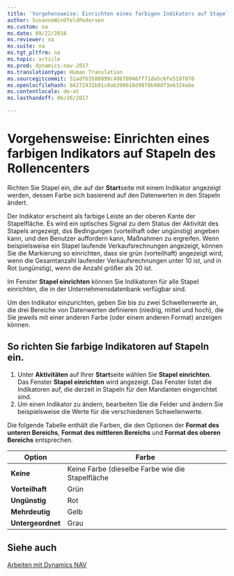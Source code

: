 ```yaml
---
title: 'Vorgehensweise: Einrichten eines farbigen Indikators auf Stapeln des Rollencenters'
author: SusanneWindfeldPedersen
ms.custom: na
ms.date: 09/22/2016
ms.reviewer: na
ms.suite: na
ms.tgt_pltfrm: na
ms.topic: article
ms.prod: dynamics-nav-2017
ms.translationtype: Human Translation
ms.sourcegitcommit: 51adfb3588099c496f0946ff71da5c6fe518f070
ms.openlocfilehash: 04272431b01c0ab398618d9878b90d73e6324abe
ms.contentlocale: de-at
ms.lasthandoff: 06/26/2017

---
```

    
# <a name="how-to-set-up-a-colored-indicator-on-cues"></a>Vorgehensweise: Einrichten eines farbigen Indikators auf Stapeln des Rollencenters
Richten Sie Stapel ein, die auf der **Start**seite mit einem Indikator angezeigt werden, dessen Farbe sich basierend auf den Datenwerten in den Stapeln ändert. 

Der Indikator erscheint als farbige Leiste an der oberen Kante der Stapelfläche. Es wird ein optisches Signal zu dem Status der Aktivität des Stapels angezeigt, dss Bedingungen (vorteilhaft oder ungünstig) angeben kann, und den Benutzer auffordern kann, Maßnahmen zu ergreifen. Wenn beispielsweise ein Stapel laufende Verkaufsrechnungen angezeigt, können Sie die Markierung so einrichten, dass sie grün (vorteilhaft) angezeigt wird, wenn die Gesamtanzahl laufender Verkaufsrechnungen unter 10 ist, und in Rot (ungünstig), wenn die Anzahl größer als 20 ist.

Im Fenster **Stapel einrichten** können Sie Indikatoren für alle Stapel einrichten, die in der Unternehmensdatenbank verfügbar sind.

Um den Indikator einzurichten, geben Sie bis zu zwei Schwellenwerte an, die drei Bereiche von Datenwerten definieren (niedrig, mittel und hoch), die Sie jeweils mit einer anderen Farbe (oder einem anderen Format) anzeigen können.

## <a name="to-set-up-colored-indicators-on-cues"></a>So richten Sie farbige Indikatoren auf Stapeln ein.
1. Unter **Aktivitäten** auf Ihrer **Start**seite wählen Sie **Stapel einrichten**.  
Das Fenster **Stapel einrichten** wird angezeigt. Das Fenster listet die Indikatoren auf, die derzeit in Stapeln für den Mandanten eingerichtet sind.
2. Um einen Indikator zu ändern, bearbeiten Sie die Felder und ändern Sie beispielsweise die Werte für die verschiedenen Schwellenwerte.  

Die folgende Tabelle enthält die Farben, die den Optionen der **Format des unteren Bereichs**, **Format des mittleren Bereichs** und **Format des oberen Bereichs** entsprechen.

|Option|Farbe|
|------|-----|
|**Keine**|Keine Farbe (dieselbe Farbe wie die Stapelfläche|
|**Vorteilhaft**|Grün|
|**Ungünstig**|Rot|
|**Mehrdeutig**|Gelb|
|**Untergeordnet**|Grau|

## <a name="see-also"></a>Siehe auch
[Arbeiten mit Dynamics NAV](ui-work-product.md)


